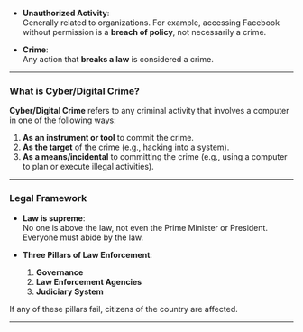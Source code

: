 - **Unauthorized Activity**:  
    Generally related to organizations. For example, accessing Facebook without permission is a **breach of policy**, not necessarily a crime.
    
- **Crime**:  
    Any action that **breaks a law** is considered a crime.
    

---

### What is Cyber/Digital Crime?

**Cyber/Digital Crime** refers to any criminal activity that involves a computer in one of the following ways:

1. **As an instrument or tool** to commit the crime.
2. **As the target** of the crime (e.g., hacking into a system).
3. **As a means/incidental** to committing the crime (e.g., using a computer to plan or execute illegal activities).

---

### Legal Framework

- **Law is supreme**:  
    No one is above the law, not even the Prime Minister or President.  
    Everyone must abide by the law.
    
- **Three Pillars of Law Enforcement**:
    
    1. **Governance**
    2. **Law Enforcement Agencies**
    3. **Judiciary System**

If any of these pillars fail, citizens of the country are affected.

---